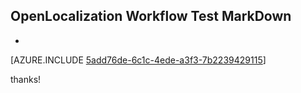 ## OpenLocalization Workflow Test MarkDown
* 

[AZURE.INCLUDE [5add76de-6c1c-4ede-a3f3-7b2239429115](calleeMd1.md)]

 
thanks!